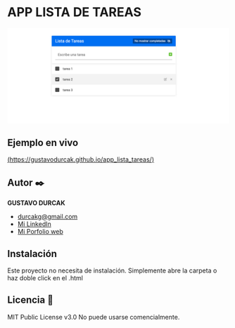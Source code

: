 # APP LISTA DE TAREAS
![Imagen del proyecto](https://github.com/gustavodurcak/app_lista_tareas/blob/master/Captura%20de%20Pantalla%202022-09-20%20a%20la(s)%2011.39.33.png)

## Ejemplo en vivo
[(https://gustavodurcak.github.io/app_lista_tareas/)](https://gustavodurcak.github.io/app_lista_tareas/)


## Autor ✒️
**GUSTAVO DURCAK**

* [durcakg@gmail.com](durcakg@gmail.com)
* [Mi LinkedIn](https://www.linkedin.com/in/gustavodurcak/)
* [Mi Porfolio web](https://gustavodurcak.github.io/portfolio/)

## Instalación 
Este proyecto no necesita de instalación. Simplemente abre la carpeta o haz doble click en el .html
  
## Licencia 📄
MIT Public License v3.0
No puede usarse comencialmente.
